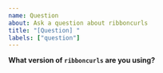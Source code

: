 ```yaml
---
name: Question
about: Ask a question about ribboncurls
title: "[Question] "
labels: ["question"]
---
```


**What version of `ribboncurls` are you using?**
